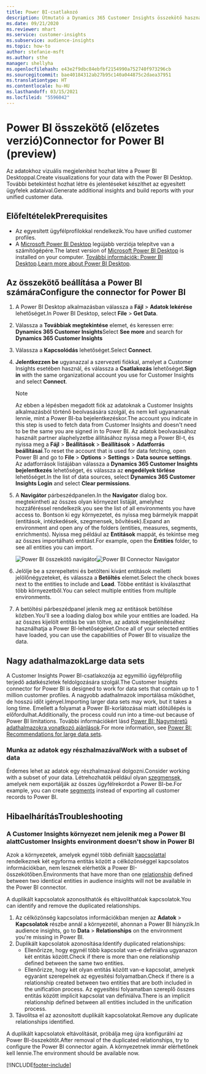 ```yaml
---
title: Power BI-csatlakozó
description: Útmutató a Dynamics 365 Customer Insights összekötő használatához a Power BI megoldásban.
ms.date: 09/21/2020
ms.reviewer: mhart
ms.service: customer-insights
ms.subservice: audience-insights
ms.topic: how-to
author: stefanie-msft
ms.author: sthe
manager: shellyha
ms.openlocfilehash: e43e2f9dbc84ebfbf2154990a752740f973296cb
ms.sourcegitcommit: bae40184312ab27b95c140a044875c2daea37951
ms.translationtype: HT
ms.contentlocale: hu-HU
ms.lasthandoff: 03/15/2021
ms.locfileid: "5596042"
---
```

# <a name="connector-for-power-bi-preview"></a><span data-ttu-id="4c756-103">Power BI összekötő (előzetes verzió)</span><span class="sxs-lookup"><span data-stu-id="4c756-103">Connector for Power BI (preview)</span></span>

<span data-ttu-id="4c756-104">Az adatokhoz vizuális megjelenítést hozhat létre a Power BI Desktoppal.</span><span class="sxs-lookup"><span data-stu-id="4c756-104">Create visualizations for your data with the Power BI Desktop.</span></span> <span data-ttu-id="4c756-105">További betekintést hozhat létre és jelentéseket készíthet az egyesített ügyfelek adataival.</span><span class="sxs-lookup"><span data-stu-id="4c756-105">Generate additional insights and build reports with your unified customer data.</span></span>

## <a name="prerequisites"></a><span data-ttu-id="4c756-106">Előfeltételek</span><span class="sxs-lookup"><span data-stu-id="4c756-106">Prerequisites</span></span>

- <span data-ttu-id="4c756-107">Az egyesített ügyfélprofilokkal rendelkezik.</span><span class="sxs-lookup"><span data-stu-id="4c756-107">You have unified customer profiles.</span></span>
- <span data-ttu-id="4c756-108">A [Microsoft Power BI Desktop](https://powerbi.microsoft.com/desktop/) legújabb verziója telepítve van a számítógépére.</span><span class="sxs-lookup"><span data-stu-id="4c756-108">The latest version of [Microsoft Power BI Desktop](https://powerbi.microsoft.com/desktop/) is installed on your computer.</span></span> <span data-ttu-id="4c756-109">[További információk: Power BI Desktop](/power-bi/desktop-what-is-desktop).</span><span class="sxs-lookup"><span data-stu-id="4c756-109">[Learn more about Power BI Desktop](/power-bi/desktop-what-is-desktop).</span></span>

## <a name="configure-the-connector-for-power-bi"></a><span data-ttu-id="4c756-110">Az összekötő beállítása a Power BI számára</span><span class="sxs-lookup"><span data-stu-id="4c756-110">Configure the connector for Power BI</span></span>

1. <span data-ttu-id="4c756-111">A Power BI Desktop alkalmazásban válassza a **Fájl** > **Adatok lekérése** lehetőséget.</span><span class="sxs-lookup"><span data-stu-id="4c756-111">In Power BI Desktop, select **File** > **Get Data**.</span></span>

1. <span data-ttu-id="4c756-112">Válassza a **Továbbiak megtekintése** elemet, és keressen erre: **Dynamics 365 Customer Insights**</span><span class="sxs-lookup"><span data-stu-id="4c756-112">Select **See more** and search for **Dynamics 365 Customer Insights**</span></span>

1. <span data-ttu-id="4c756-113">Válassza a **Kapcsolódás** lehetőséget.</span><span class="sxs-lookup"><span data-stu-id="4c756-113">Select **Connect**.</span></span>

1. <span data-ttu-id="4c756-114">**Jelentkezzen be** ugyanazzal a szervezeti fiókkal, amelyet a Customer Insights esetében használ, és válassza a **Csatlakozás** lehetőséget.</span><span class="sxs-lookup"><span data-stu-id="4c756-114">**Sign in** with the same organizational account you use for Customer Insights and select **Connect**.</span></span>
   > [!NOTE]
   > <span data-ttu-id="4c756-115">Az ebben a lépésben megadott fiók az adatoknak a Customer Insights alkalmazásból történő beolvasására szolgál, és nem kell ugyanannak lennie, mint a Power BI-ba bejelentkezéskor.</span><span class="sxs-lookup"><span data-stu-id="4c756-115">The account you indicate in this step is used to fetch data from Customer Insights and doesn't need to be the same you are signed in to Power BI.</span></span> <span data-ttu-id="4c756-116">Az adatok beolvasásához használt partner alaphelyzetbe állításához nyissa meg a Power BI-t, és nyissa meg a **Fájl** > **Beállítások** > **Beállítások** > **Adatforrás beállításai**.</span><span class="sxs-lookup"><span data-stu-id="4c756-116">To reset the account that is used for data fetching, open Power BI and go to **File** > **Options** > **Settings** > **Data source settings**.</span></span> <span data-ttu-id="4c756-117">Az adatforrások listájában válassza a **Dynamics 365 Customer Insights bejelentkezés** lehetőséget, és válassza az **engedélyek törlése** lehetőséget.</span><span class="sxs-lookup"><span data-stu-id="4c756-117">In the list of data sources, select **Dynamics 365 Customer Insights Login** and select **Clear permissions**.</span></span>  

1. <span data-ttu-id="4c756-118">A **Navigátor** párbeszédpanelen.</span><span class="sxs-lookup"><span data-stu-id="4c756-118">In the **Navigator** dialog box.</span></span> <span data-ttu-id="4c756-119">megtekintheti az összes olyan környezet listáját, amelyhez hozzáféréssel rendelkezik.</span><span class="sxs-lookup"><span data-stu-id="4c756-119">you see the list of all environments you have access to.</span></span> <span data-ttu-id="4c756-120">Bontson ki egy környezetet, és nyissa meg bármelyik mappát (entitások, intézkedések, szegmensek, bővítések).</span><span class="sxs-lookup"><span data-stu-id="4c756-120">Expand an environment and open any of the folders (entities, measures, segments, enrichments).</span></span> <span data-ttu-id="4c756-121">Nyissa meg például az **Entitások** mappát, és tekintse meg az összes importálható entitást.</span><span class="sxs-lookup"><span data-stu-id="4c756-121">For example, open the **Entities** folder, to see all entities you can import.</span></span>

   <span data-ttu-id="4c756-122">![Power BI összekötő navigátor](media/power-bi-navigator.png "Power BI összekötő navigátor")</span><span class="sxs-lookup"><span data-stu-id="4c756-122">![Power BI Connector Navigator](media/power-bi-navigator.png "Power BI Connector Navigator")</span></span>

1. <span data-ttu-id="4c756-123">Jelölje be a szerepeltetni és betölteni kívánt entitások melletti jelölőnégyzeteket, és válassza a **Betöltés** elemet.</span><span class="sxs-lookup"><span data-stu-id="4c756-123">Select the check boxes next to the entities to include and **Load**.</span></span> <span data-ttu-id="4c756-124">Többe entitást is kiválaszthat több környezetből.</span><span class="sxs-lookup"><span data-stu-id="4c756-124">You can select multiple entities from multiple environments.</span></span>

1. <span data-ttu-id="4c756-125">A betöltési párbeszédpanel jelenik meg az entitások betöltése közben.</span><span class="sxs-lookup"><span data-stu-id="4c756-125">You'll see a loading dialog box while your entities are loaded.</span></span> <span data-ttu-id="4c756-126">Ha az összes kijelölt entitás be van töltve, az adatok megjelenítéséhez használhatja a Power BI-lehetőségeket.</span><span class="sxs-lookup"><span data-stu-id="4c756-126">Once all of your selected entities have loaded, you can use the capabilities of Power BI to visualize the data.</span></span>

## <a name="large-data-sets"></a><span data-ttu-id="4c756-127">Nagy adathalmazok</span><span class="sxs-lookup"><span data-stu-id="4c756-127">Large data sets</span></span>

<span data-ttu-id="4c756-128">A Customer Insights Power BI-csatlakozója az egymillió ügyfélprofilig terjedő adatkészletek feldolgozására szolgál.</span><span class="sxs-lookup"><span data-stu-id="4c756-128">The Customer Insights connector for Power BI is designed to work for data sets that contain up to 1 million customer profiles.</span></span> <span data-ttu-id="4c756-129">A nagyobb adathalmazok importálása működhet, de hosszú időt igényel.</span><span class="sxs-lookup"><span data-stu-id="4c756-129">Importing larger data sets may work, but it takes a long time.</span></span> <span data-ttu-id="4c756-130">Emellett a folyamat a Power BI-korlátozásai miatt időtúllépés is előfordulhat.</span><span class="sxs-lookup"><span data-stu-id="4c756-130">Additionally, the process could run into a time-out because of Power BI limitations.</span></span> <span data-ttu-id="4c756-131">További információkért lásd [Power BI: Nagyméretű adathalmazokra vonatkozó ajánlások](/power-bi/admin/service-premium-what-is#large-datasets).</span><span class="sxs-lookup"><span data-stu-id="4c756-131">For more information, see [Power BI: Recommendations for large data sets](/power-bi/admin/service-premium-what-is#large-datasets).</span></span> 

### <a name="work-with-a-subset-of-data"></a><span data-ttu-id="4c756-132">Munka az adatok egy részhalmazával</span><span class="sxs-lookup"><span data-stu-id="4c756-132">Work with a subset of data</span></span>

<span data-ttu-id="4c756-133">Érdemes lehet az adatok egy részhalmazával dolgozni.</span><span class="sxs-lookup"><span data-stu-id="4c756-133">Consider working with a subset of your data.</span></span> <span data-ttu-id="4c756-134">Létrehozhatók például olyan [szegmensek](segments.md), amelyek nem exportálják az összes ügyfélrekordot a Power BI-be.</span><span class="sxs-lookup"><span data-stu-id="4c756-134">For example, you can create [segments](segments.md) instead of exporting all customer records to Power BI.</span></span>

## <a name="troubleshooting"></a><span data-ttu-id="4c756-135">Hibaelhárítás</span><span class="sxs-lookup"><span data-stu-id="4c756-135">Troubleshooting</span></span>

### <a name="customer-insights-environment-doesnt-show-in-power-bi"></a><span data-ttu-id="4c756-136">A Customer Insights környezet nem jelenik meg a Power BI alatt</span><span class="sxs-lookup"><span data-stu-id="4c756-136">Customer Insights environment doesn't show in Power BI</span></span>

<span data-ttu-id="4c756-137">Azok a környezetek, amelyek egynél több definiált [kapcsolattal](relationships.md) rendelkeznek két egyforma entitás között a célközönséggel kapcsolatos információkban, nem lesznek elérhetők a Power BI-összekötőben.</span><span class="sxs-lookup"><span data-stu-id="4c756-137">Environments that have more than one [relationship](relationships.md) defined between two identical entities in audience insights will not be available in the Power BI connector.</span></span>

<span data-ttu-id="4c756-138">A duplikált kapcsolatok azonosíthatók és eltávolíthatóak kapcsolatok.</span><span class="sxs-lookup"><span data-stu-id="4c756-138">You can identify and remove the duplicated relationships.</span></span>

1. <span data-ttu-id="4c756-139">Az célközönség kapcsolatos információkban menjen az **Adatok** > **Kapcsolatok** részbe annál a környezetél, ahonnan a Power BI hiányzik.</span><span class="sxs-lookup"><span data-stu-id="4c756-139">In audience insights, go to **Data** > **Relationships** on the environment you're missing in Power BI.</span></span>
2. <span data-ttu-id="4c756-140">Duplikált kapcsolatok azonosítása:</span><span class="sxs-lookup"><span data-stu-id="4c756-140">Identify duplicated relationships:</span></span>
   - <span data-ttu-id="4c756-141">Ellenőrizze, hogy egynél több kapcsolat van-e definiálva ugyanazon két entitás között.</span><span class="sxs-lookup"><span data-stu-id="4c756-141">Check if there is more than one relationship defined between the same two entities.</span></span>
   - <span data-ttu-id="4c756-142">Ellenőrizze, hogy két olyan entitás között van-e kapcsolat, amelyek egyaránt szerepelnek az egyesítési folyamatban.</span><span class="sxs-lookup"><span data-stu-id="4c756-142">Check if there is a relationship created between two entities that are both included in the unification process.</span></span> <span data-ttu-id="4c756-143">Az egyesítési folyamatban szereplő összes entitás között implicit kapcsolat van definiálva.</span><span class="sxs-lookup"><span data-stu-id="4c756-143">There is an implicit relationship defined between all entities included in the unification process.</span></span>
3. <span data-ttu-id="4c756-144">Távolítsa el az azonosított duplikált kapcsolatokat.</span><span class="sxs-lookup"><span data-stu-id="4c756-144">Remove any duplicate relationships identified.</span></span>

<span data-ttu-id="4c756-145">A duplikált kapcsolatok eltávolítását, próbálja meg újra konfigurálni az Power BI-összekötőt.</span><span class="sxs-lookup"><span data-stu-id="4c756-145">After removal of the duplicated relationships, try to configure the Power BI connector again.</span></span> <span data-ttu-id="4c756-146">A környezetnek immár elérhetőnek kell lennie.</span><span class="sxs-lookup"><span data-stu-id="4c756-146">The environment should be available now.</span></span>

[!INCLUDE[footer-include](../includes/footer-banner.md)]